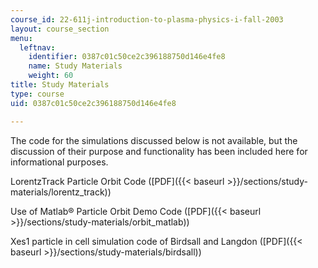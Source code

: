 ```yaml
---
course_id: 22-611j-introduction-to-plasma-physics-i-fall-2003
layout: course_section
menu:
  leftnav:
    identifier: 0387c01c50ce2c396188750d146e4fe8
    name: Study Materials
    weight: 60
title: Study Materials
type: course
uid: 0387c01c50ce2c396188750d146e4fe8

---
```


The code for the simulations discussed below is not available, but the discussion of their purpose and functionality has been included here for informational purposes.

LorentzTrack Particle Orbit Code ([PDF]({{< baseurl >}}/sections/study-materials/lorentz_track))

Use of Matlab® Particle Orbit Demo Code ([PDF]({{< baseurl >}}/sections/study-materials/orbit_matlab))

Xes1 particle in cell simulation code of Birdsall and Langdon ([PDF]({{< baseurl >}}/sections/study-materials/birdsall))
